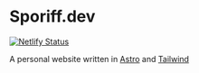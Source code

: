 # Sporiff.dev

[![Netlify Status](https://api.netlify.com/api/v1/badges/4a0d5eaf-62c2-4369-923c-841dbfeedde4/deploy-status)](https://app.netlify.com/sites/sporiff/deploys)

A personal website written in [Astro] and [Tailwind]

[Astro]: https://astro.build
[Tailwind]: https://tailwindcss.com/
